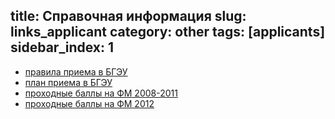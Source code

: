 title: Справочная информация
slug: links_applicant
category: other
tags: [applicants]
sidebar_index: 1
---

- [правила приема в БГЭУ](http://bseu.by/russian/abiturient/meeting.htm)
- [план приема в БГЭУ](http://bseu.by/russian/abiturient/plan.htm)
- [проходные баллы на ФМ 2008-2011](/files/scores08_11.xls)
- [проходные баллы на ФМ 2012](/files/scores12.xls)